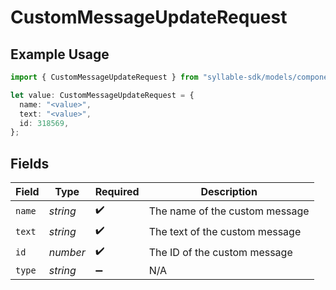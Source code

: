 # CustomMessageUpdateRequest

## Example Usage

```typescript
import { CustomMessageUpdateRequest } from "syllable-sdk/models/components";

let value: CustomMessageUpdateRequest = {
  name: "<value>",
  text: "<value>",
  id: 318569,
};
```

## Fields

| Field                          | Type                           | Required                       | Description                    |
| ------------------------------ | ------------------------------ | ------------------------------ | ------------------------------ |
| `name`                         | *string*                       | :heavy_check_mark:             | The name of the custom message |
| `text`                         | *string*                       | :heavy_check_mark:             | The text of the custom message |
| `id`                           | *number*                       | :heavy_check_mark:             | The ID of the custom message   |
| `type`                         | *string*                       | :heavy_minus_sign:             | N/A                            |